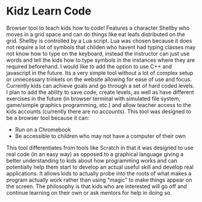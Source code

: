 # Kidz Learn Code
Browser tool to teach kids how to code! Features a character Shellby who moves in a grid space and can do things like eat leafs distributed on the grid. Shellby is controlled by a Lua script. Lua was chosen because it does not require a lot of symbols that childen who havent had typing classes may not know how to type on the keyboard, instead the instructor can just use words and tell the kids how to type symbols in the instances where they are required beforehand. I would like to add the option to use C++ and javascript in the future. Its a very simple tool without a lot of complex setup or unnecessary trinkets on the website allowing for ease of use and focus. Currently kids can achieve goals and go through a set of hard coded levels. I plan to add the ability to save code, create levels, as well as have different exercises in the future (in browser terminal with simulated file system, game/simple graphics programming, etc.) and allow teacher access to the kids accounts (currently there are no accounts). This tool was designed to be a browser tool because it can: 
  + Run on a Chromebook
  + Be accessible to children who may not have a computer of their own
  
This tool differentiates from tools like Scratch in that it was designed to use real code (in an easy way) as opposed to a graphical language giving a better understanding to kids about how programming works and can potentially help them start to develop an actual useful skill and develop real applications. It allows kids to actually probe into the roots of what makes a program actually work rather than using "magic" to make things appear on the screen. The philosophy is that kids who are interested will go off and continue learning on their own or ask mentors for help in doing so.
